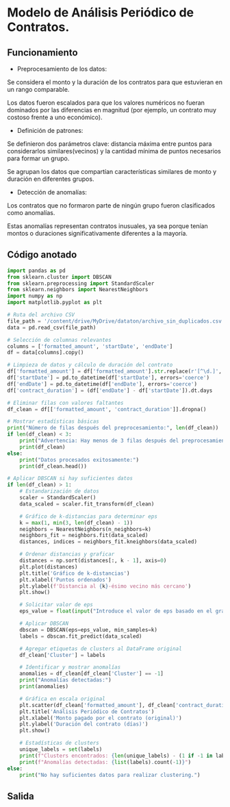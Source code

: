 <h1>Modelo de Análisis Periódico de Contratos.</h1>

<h2> Funcionamiento </h2>

* Preprocesamiento de los datos:

Se considera el monto y la duración de los contratos para que estuvieran en un rango comparable.

Los datos fueron escalados para que los valores numéricos no fueran dominados por las diferencias en magnitud (por ejemplo, un contrato muy costoso frente a uno económico).

* Definición de patrones:

Se definieron dos parámetros clave: distancia máxima entre puntos para considerarlos similares(vecinos) y la cantidad mínima de puntos necesarios para formar un grupo.

Se agrupan los datos que compartían características similares de monto y duración en diferentes grupos.

* Detección de anomalías:

Los contratos que no formaron parte de ningún grupo fueron clasificados como anomalías.

Estas anomalías representan contratos inusuales, ya sea porque tenían montos o duraciones significativamente diferentes a la mayoría.

<h2> Código anotado </h2>

```python
import pandas as pd
from sklearn.cluster import DBSCAN
from sklearn.preprocessing import StandardScaler
from sklearn.neighbors import NearestNeighbors
import numpy as np
import matplotlib.pyplot as plt

# Ruta del archivo CSV
file_path = '/content/drive/MyDrive/dataton/archivo_sin_duplicados.csv'
data = pd.read_csv(file_path)

# Selección de columnas relevantes
columns = ['formatted_amount', 'startDate', 'endDate']
df = data[columns].copy()

# Limpieza de datos y cálculo de duración del contrato
df['formatted_amount'] = df['formatted_amount'].str.replace(r'[^\d.]', '', regex=True).astype(float)
df['startDate'] = pd.to_datetime(df['startDate'], errors='coerce')
df['endDate'] = pd.to_datetime(df['endDate'], errors='coerce')
df['contract_duration'] = (df['endDate'] - df['startDate']).dt.days

# Eliminar filas con valores faltantes
df_clean = df[['formatted_amount', 'contract_duration']].dropna()

# Mostrar estadísticas básicas
print("Número de filas después del preprocesamiento:", len(df_clean))
if len(df_clean) < 3:
    print("Advertencia: Hay menos de 3 filas después del preprocesamiento. Considera revisar los datos.")
    print(df_clean)
else:
    print("Datos procesados exitosamente:")
    print(df_clean.head())

# Aplicar DBSCAN si hay suficientes datos
if len(df_clean) > 1:
    # Estandarización de datos
    scaler = StandardScaler()
    data_scaled = scaler.fit_transform(df_clean)

    # Gráfico de k-distancias para determinar eps
    k = max(1, min(3, len(df_clean) - 1))
    neighbors = NearestNeighbors(n_neighbors=k)
    neighbors_fit = neighbors.fit(data_scaled)
    distances, indices = neighbors_fit.kneighbors(data_scaled)

    # Ordenar distancias y graficar
    distances = np.sort(distances[:, k - 1], axis=0)
    plt.plot(distances)
    plt.title('Gráfico de k-distancias')
    plt.xlabel('Puntos ordenados')
    plt.ylabel(f'Distancia al {k}-ésimo vecino más cercano')
    plt.show()

    # Solicitar valor de eps
    eps_value = float(input("Introduce el valor de eps basado en el gráfico de k-distancias: "))

    # Aplicar DBSCAN
    dbscan = DBSCAN(eps=eps_value, min_samples=k)
    labels = dbscan.fit_predict(data_scaled)

    # Agregar etiquetas de clusters al DataFrame original
    df_clean['Cluster'] = labels

    # Identificar y mostrar anomalías
    anomalies = df_clean[df_clean['Cluster'] == -1]
    print("Anomalías detectadas:")
    print(anomalies)

    # Gráfica en escala original
    plt.scatter(df_clean['formatted_amount'], df_clean['contract_duration'], c=labels, cmap='viridis', marker='o')
    plt.title('Análisis Periódico de Contratos')
    plt.xlabel('Monto pagado por el contrato (original)')
    plt.ylabel('Duración del contrato (días)')
    plt.show()

    # Estadísticas de clusters
    unique_labels = set(labels)
    print(f"Clusters encontrados: {len(unique_labels) - (1 if -1 in labels else 0)}")
    print(f"Anomalías detectadas: {list(labels).count(-1)}")
else:
    print("No hay suficientes datos para realizar clustering.")

```
<h2>Salida </h2>

